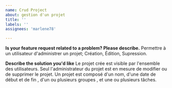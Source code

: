 ```yaml
---
name: Crud Project
about: gestion d'un projet
title: ''
labels: ''
assignees: 'marlene78'

---
```


**Is your feature request related to a problem? Please describe.**
Permettre à un utilisateur d'administrer un projet; Création, Édition, Supression. 


**Describe the solution you'd like**
Le projet crée est visible par l'ensemble des utilisateurs. Seul l'administrateur du projet est 
en mesure de modifier ou de supprimer le projet. 
Un projet est composé d'un nom, d'une date de début et de fin , d'un ou plusieurs groupes , et une ou
plusieurs tâches. 
